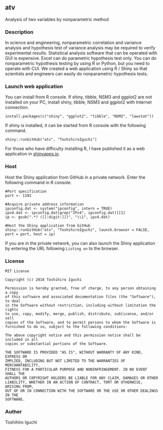 ## atv
Analysis of two variables by nonparametric method

### Description
In science and engineering, nonparametric correlation and variance analysis and hypothesis test of variance analysis may be required to verify experimental results.
Statistical analysis software that can be operated with GUI is expensive.
Excel can do parametric hypothesis test only.
You can do nonparametric hypothesis testing by using R or Python, but you need to operate with CUI.
We created a web application using R / Shiny so that scientists and engineers can easily do nonparametric hypothesis tests.

### Launch web application
You can install from R console.
If shiny, tibble, NSM3 and ggplot2 are not installed on your PC, install shiny, tibble, NSM3 and ggplot2 with Internet connection.

    install.packages(c("shiny", "ggplot2", "tibble", "NSM3", "lawstat"))

If shiny is installed, it can be started from R console with the following command.
    
    shiny::runGitHub("atv", "ToshihiroIguchi")
    
For those who have difficulty installing R, I have published it as a web application in [shinyapps.io](https://toshihiroiguchi.shinyapps.io/atvnm/).

### Host
Host the Shiny application from GitHub in a private network.
Enter the following command in R console.

    #Port specification
    port <- 1192

    #Acquire private address information
    ipconfig.dat <- system("ipconfig", intern = TRUE)
    ipv4.dat <- ipconfig.dat[grep("IPv4", ipconfig.dat)][1]
    ip <- gsub(".*? ([[:digit:]])", "\\1", ipv4.dat)

    #Host the Shiny application from GitHub
    shiny::runGitHub("atv", "ToshihiroIguchi", launch.browser = FALSE, port = port, host = ip)

If you are in the private network, you can also launch the Shiny application by entering the URL following `Listing on` to the browser.



### License 

```
MIT License

Copyright (c) 2018 Toshihiro Iguchi

Permission is hereby granted, free of charge, to any person obtaining a copy
of this software and associated documentation files (the "Software"), to deal
in the Software without restriction, including without limitation the rights
to use, copy, modify, merge, publish, distribute, sublicense, and/or sell
copies of the Software, and to permit persons to whom the Software is
furnished to do so, subject to the following conditions:

The above copyright notice and this permission notice shall be included in all
copies or substantial portions of the Software.

THE SOFTWARE IS PROVIDED "AS IS", WITHOUT WARRANTY OF ANY KIND, EXPRESS OR
IMPLIED, INCLUDING BUT NOT LIMITED TO THE WARRANTIES OF MERCHANTABILITY,
FITNESS FOR A PARTICULAR PURPOSE AND NONINFRINGEMENT. IN NO EVENT SHALL THE
AUTHORS OR COPYRIGHT HOLDERS BE LIABLE FOR ANY CLAIM, DAMAGES OR OTHER
LIABILITY, WHETHER IN AN ACTION OF CONTRACT, TORT OR OTHERWISE, ARISING FROM,
OUT OF OR IN CONNECTION WITH THE SOFTWARE OR THE USE OR OTHER DEALINGS IN THE
SOFTWARE.
```

### Auther
Toshihiro Iguchi

